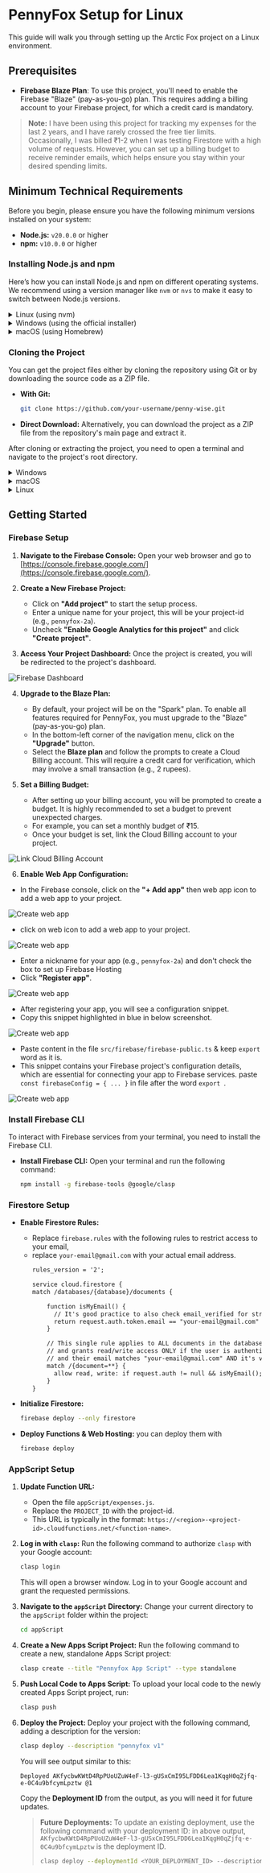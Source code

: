 # PennyFox Setup for Linux

This guide will walk you through setting up the Arctic Fox project on a Linux environment.

## Prerequisites

- **Firebase Blaze Plan**: To use this project, you'll need to enable the Firebase "Blaze" (pay-as-you-go) plan. This
  requires adding a billing account to your Firebase project, for which a credit card is mandatory.

> **Note:** I have been using this project for tracking my expenses for the last 2 years, and I have rarely crossed the
> free tier limits. Occasionally, I was billed ₹1-2 when I was testing Firestore with a high volume of requests.
> However, you can set up a billing budget to receive reminder emails, which helps ensure you stay within your desired
> spending limits.

## Minimum Technical Requirements

Before you begin, please ensure you have the following minimum versions installed on your system:

- **Node.js:** `v20.0.0` or higher
- **npm:** `v10.0.0` or higher

### Installing Node.js and npm

Here’s how you can install Node.js and npm on different operating systems. We recommend using a version manager like
`nvm` or `nvs` to make it easy to switch between Node.js versions.

<details>
<summary>Linux (using nvm)</summary>

1. **Install nvm (Node Version Manager):**
   Open your terminal and run the following command to install `nvm`:
   ```bash
   curl -o- https://raw.githubusercontent.com/nvm-sh/nvm/v0.39.3/install.sh | bash
   ```
   After the installation, restart your terminal or run `source ~/.bashrc` (or `~/.zshrc`) to apply the changes.

2. **Install Node.js:**
   Now, you can install the latest LTS version of Node.js with:
   ```bash
   nvm install --lts
   nvm use --lts
   ```
   This will also install the corresponding version of `npm`.

3. **Verify the Installation:**
   Run the following commands to ensure everything is set up correctly:
   ```bash
   node -v
   npm -v
   ```

</details>

<details>
<summary>Windows (using the official installer)</summary>

1. **Download the Installer:**
   Go to the [official Node.js website](https://nodejs.org/en/download/) and download the Windows Installer (`.msi`) for
   the LTS version.

2. **Run the Installer:**
    - Double-click the downloaded `.msi` file.
    - Follow the prompts in the setup wizard. Make sure to select the option to install **"Tools for Native Modules"**
      if you plan to work with packages that require compilation.
    - The installer will automatically add `node` and `npm` to your system's PATH.

3. **Verify the Installation:**
   Open a new Command Prompt or PowerShell window and run:
   ```bash
   node -v
   npm -v
   ```

</details>

<details>
<summary>macOS (using Homebrew)</summary>

1. **Install Homebrew (if not already installed):**
   Open your terminal and run the following command to install Homebrew:
   ```bash
   /bin/bash -c "$(curl -fsSL https://raw.githubusercontent.com/Homebrew/install/HEAD/install.sh)"
   ```

2. **Install Node.js:**
   Once Homebrew is installed, you can install Node.js with a single command:
   ```bash
   brew install node
   ```
   This will install the latest version of Node.js and `npm`.

3. **Verify the Installation:**
   Run the following commands to ensure everything is set up correctly:
   ```bash
   node -v
   npm -v
   ```

</details>

### Cloning the Project

You can get the project files either by cloning the repository using Git or by downloading the source code as a ZIP file.

- **With Git:**
  ```bash
  git clone https://github.com/your-username/penny-wise.git
  ```
- **Direct Download:**
  Alternatively, you can download the project as a ZIP file from the repository's main page and extract it.

After cloning or extracting the project, you need to open a terminal and navigate to the project's root directory.

<details>
<summary>Windows</summary>

1.  **Open Terminal:** Right-click the Start button and select **Windows PowerShell** or **Command Prompt**.
2.  **Navigate to Directory:** Use the `cd` command. For example, if the project is in your `Downloads` folder, run:
    ```cmd
    cd C:\\Users\\YourUsername\\Downloads\\penny-wise
    ```

</details>

<details>
<summary>macOS</summary>

1.  **Open Terminal:** Find the Terminal app in `Applications/Utilities` or search for it with Spotlight (`Cmd+Space`).
2.  **Navigate to Directory:** Use the `cd` command. For example:
    ```bash
    cd ~/Downloads/penny-wise
    ```

</details>

<details>
<summary>Linux</summary>

1.  **Open Terminal:** Press `Ctrl+Alt+T` or search for "Terminal" in your applications menu.
2.  **Navigate to Directory:** Use the `cd` command. For example:
    ```bash
    cd ~/Downloads/penny-wise
    ```

</details>

## Getting Started

### Firebase Setup

1. **Navigate to the Firebase Console:**
   Open your web browser and go to [https://console.firebase.google.com/](https://console.firebase.google.com/).

2. **Create a New Firebase Project:**
    - Click on **"Add project"** to start the setup process.
    - Enter a unique name for your project, this will be your project-id (e.g., `pennyfox-2a`).
    - Uncheck **"Enable Google Analytics for this project"** and click **"Create project"**.

3. **Access Your Project Dashboard:**
   Once the project is created, you will be redirected to the project's dashboard.

![Firebase Dashboard](pics/ss1.png)

4. **Upgrade to the Blaze Plan:**
    - By default, your project will be on the "Spark" plan. To enable all features required for PennyFox, you must
      upgrade to the "Blaze" (pay-as-you-go) plan.
    - In the bottom-left corner of the navigation menu, click on the **"Upgrade"** button.
    - Select the **Blaze plan** and follow the prompts to create a Cloud Billing account. This will require a credit
      card for verification, which may involve a small transaction (e.g., 2 rupees).

5. **Set a Billing Budget:**
    - After setting up your billing account, you will be prompted to create a budget. It is highly recommended to set a
      budget to prevent unexpected charges.
    - For example, you can set a monthly budget of ₹15.
    - Once your budget is set, link the Cloud Billing account to your project.

![Link Cloud Billing Account](pics/ss2.png)

6. **Enable Web App Configuration:**

  - In the Firebase console, click on the **"+ Add app"** then web app icon to add a web app to your project.
    

![Create web app](pics/ss4.png)
    
  - click on web icon to add a web app to your project.

![Create web app](pics/ss5.png)

  - Enter a nickname for your app (e.g., `pennyfox-2a`) and don't check the box to set up Firebase Hosting
  - Click **"Register app"**.

![Create web app](pics/ss6.png)

  - After registering your app, you will see a configuration snippet. 
  - Copy this snippet highlighted in blue in below screenshot.

![Create web app](pics/ss7.png)

- Paste content in the file `src/firebase/firebase-public.ts` & keep `export` word as it is.
- This snippet contains your Firebase project's configuration details, which are essential for connecting your app to Firebase services.
  paste `const firebaseConfig = { ... }` in file after the word `export `.

![Create web app](pics/ss8.png)

### Install Firebase CLI

To interact with Firebase services from your terminal, you need to install the Firebase CLI.

- **Install Firebase CLI:**
  Open your terminal and run the following command:
    ```bash
    npm install -g firebase-tools @google/clasp
    ```

### Firestore Setup


  - **Enable Firestore Rules:**
    - Replace `firebase.rules` with the following rules to restrict access to your email,
    - replace `your-email@gmail.com` with your actual email address.
      ```txt
      rules_version = '2';

      service cloud.firestore {
      match /databases/{database}/documents {
    
          function isMyEmail() {
            // It's good practice to also check email_verified for stronger security
            return request.auth.token.email == "your-email@gmail.com" && request.auth.token.email_verified == true;
          }
    
          // This single rule applies to ALL documents in the database
          // and grants read/write access ONLY if the user is authenticated
          // and their email matches "your-email@gmail.com" AND it's verified.
          match /{document=**} {
            allow read, write: if request.auth != null && isMyEmail();
          }
      }
        ```

-  **Initialize Firestore:**
    ```bash
   firebase deploy --only firestore
   ```
-  **Deploy Functions & Web Hosting:** you can deploy them with
      ```bash
      firebase deploy
      ```
   
### AppScript Setup

1. **Update Function URL:**
   - Open the file `appScript/expenses.js`.
   - Replace the `PROJECT_ID` with the project-id.
   - This URL is typically in the format: `https://<region>-<project-id>.cloudfunctions.net/<function-name>`.
   

2. **Log in with `clasp`:**
    Run the following command to authorize `clasp` with your Google account:
    ```bash
    clasp login
    ```
    This will open a browser window. Log in to your Google account and grant the requested permissions.

3. **Navigate to the `appScript` Directory:**
    Change your current directory to the `appScript` folder within the project:
    ```bash
    cd appScript
    ```

4. **Create a New Apps Script Project:**
    Run the following command to create a new, standalone Apps Script project:
    ```bash
    clasp create --title "Pennyfox App Script" --type standalone
    ```

5. **Push Local Code to Apps Script:**
    To upload your local code to the newly created Apps Script project, run:
    ```bash
    clasp push
    ```

6. **Deploy the Project:**
    Deploy your project with the following command, adding a description for the version:
    ```bash
    clasp deploy --description "pennyfox v1"
    ```
    You will see output similar to this:
    ```
    Deployed AKfycbwKWtD4RpPUoUZuW4eF-l3-gUSxCmI95LFDD6Lea1KqgH0qZjfq-e-0C4u9bfcymLpztw @1
    ```
    Copy the **Deployment ID** from the output, as you will need it for future updates.

    > **Future Deployments:**
    > To update an existing deployment, use the following command with your deployment ID:
    > in above output, `AKfycbwKWtD4RpPUoUZuW4eF-l3-gUSxCmI95LFDD6Lea1KqgH0qZjfq-e-0C4u9bfcymLpztw` is the deployment ID.
    > ```bash
    > clasp deploy --deploymentId <YOUR_DEPLOYMENT_ID> --description "pennyfox v2"
    > ```
